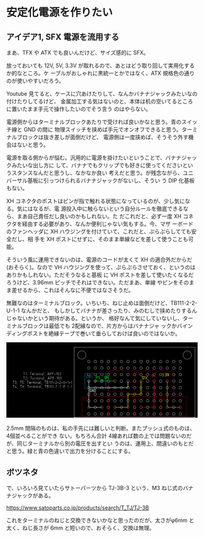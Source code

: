 # 安定化電源を作りたい

## アイデア1, SFX 電源を流用する

まあ、TFX や ATX でも良いんだけど、サイズ感的に SFX。

放っておいても 12V, 5V, 3.3V が取れるので、あとはどう取り回して実用化するか的なところ。ケ
ーブルがおしゃれに黒統一とかではなく、ATX 規格色の通りのが使いやすいだろう。

Youtube 見てると、ケースに穴あけたりして、なんかバナナジャックみたいなの付けたりしてるけど、
金属加工する気はないのと、本体は机の空いてるところに置いたまま手元で操作したいのでそう言う
のはやらない。

電源側からはターミナルブロックあたりで受ければ良いかなと思う。青のスイッチ線と GND の間に
物理スイッチを挟めば手元でオンオフできると思う。ターミナルブロックは抜き差しが面倒だけど、
電源側は一度挟めば、そうそう外す機会はないと思う。

電源を取る側からが悩む。汎用的に電源を掛けたいということで、バナナジャックみたいな出し方に
して、バナナでもクリップでも好きに使ってくださいというスタンスなんだと思うし、なかなか良い
考えだと思う。が残念ながら、ユニバーサル基板に引っつけられるバナナジャックがないし、そうい
う DIP 化基板もない。

XH コネクタのポストはピンが指で触れる状態になっているのが、少し気になる。気にはなるが、電
源投入中に触らないという自分ルールを徹底できるなら、まあ自己責任だし良いのかもしれない。た
だこれだと、必ず一度 XH コネクタを経由する必要があり、なんか便利じゃない気もする。今、マザ
ーボードのファンヘッダに XH ハウジングを付けていて、これだと、ぷらぷらしてても安全だし、相
手を XH ポストにせずに、そのまま単線などを差して使うことも可能。

そういう風に運用できないのは、電源のコードが太くて XH の適合外だからだ(おそらく)。なので
VH ハウジングを使って、ぷらぷらさせておく、というのはありかもしれない。ただそうなると基板
に VH ポストを差して使いたくなるだろうけど、3.96mm ピッチでそれはできない。ただまあ、単線
やピンをそのまま差せるから、これはそんなに不便ではなさそうだ。

無難なのはターミナルブロック。いちいち、ねじ止めは面倒だけど、TB111-2-2-U-1-1 なんかだと、
もしかしてバナナが差さったり、みのむしで挟めたりするんじゃないかという期待がある。というか、
格好なんて気にしていないし、ターミナルブロックは最低でも 2配線なので、片方からはバナナジャ
ックかバインディングポストを絶縁テープで巻いて垂らしておけば良いのではないか。

![と言うことで基板](./librecad/AnteikaDengen_1.png)

2.5mm 間隔のものは、私の手先には難しいと判断。またプッシュ式のものは、4個並べることができ
ない。もちろん合計 4線あれば数の上では問題ないのだが、同じターミナルから別の電圧を出すとい
うのは、運用上、間違いのもとだと思う。緑と青の色違いで出力を分けることにする。

## ボツネタ

で、いろいろ見ていたらサトーパーツから TJ-3B-3 という、M3 ねじ式のバナナジャックがある。

https://www.satoparts.co.jp/products/search/T_TJ/TJ-3B

これをターミナルのねじと交換できないかなと思ったのだが、太さがφ6mm と太く、ねじ長さが 6mm
と短いので、おそらく、交換は無理。 
